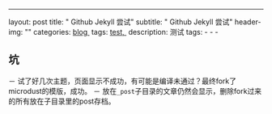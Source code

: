 ---
layout:     post
title:      " Github Jekyll 尝试"
subtitle:   " Github Jekyll 尝试"
header-img: ""
categories: [blog ]()
tags: [test, ]()
description: 测试
tags:
	- 
	- 
	- 

## 坑
－ 试了好几次主题，页面显示不成功，有可能是编译未通过？最终fork了microdust的模版，成功。
－ 放在`_post`子目录的文章仍然会显示，删除fork过来的所有放在子目录里的post存档。

